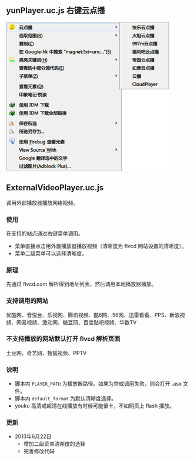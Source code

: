 ## yunPlayer.uc.js 右键云点播

![云点播.png](云点播.png)

## ExternalVideoPlayer.uc.js

调用外部播放器播放网络视频。

### 使用

在支持的站点通过右键菜单调用。

 - 菜单直接点击用外置播放器播放视频（清晰度为 flvcd 网站设置的清晰度）。
 - 菜单二级菜单可以选择清晰度。

### 原理

先通过 flvcd.com 解析得到地址列表，然后调用本地播放器播放。

### 支持调用的网站

优酷网、音悦台、乐视网、腾讯视频、酷6网、56网、迅雷看看、PPS、新浪视频、网易视频、激动网、糖豆网、百度贴吧视频、华数TV

### 不支持播放的网站默认打开 flvcd 解析页面

土豆网、奇艺网、搜狐视频、PPTV

### 说明

 - 脚本内 `PLAYER_PATH` 为播放器路径。如果为空或调用失败，则会打开 .asx 文件。
 - 脚本内 `default_format` 为默认清晰度选择。
 - youku 高清或超清在线播放有时候可能很卡，不如网页上 flash 播放。

### 更新

 - 2013年6月22日
 	- 增加二级菜单清晰度的选择
 	- 完善修改代码